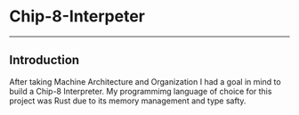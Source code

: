 # Chip-8-Interpeter
---
## Introduction
After taking Machine Architecture and Organization I had a goal in mind to build a Chip-8 Interpreter. My programmimg language of choice for this project was Rust due to its memory management and type safty. 


